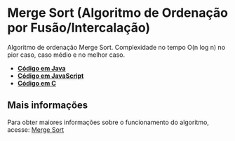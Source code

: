 # Merge Sort (Algoritmo de Ordenação por Fusão/Intercalação)

Algoritmo de ordenação Merge Sort. Complexidade no tempo O(n log n) no pior caso, caso médio e no melhor caso.

* [**Código em Java**](/MergeSort/Java/MergeSort.java)
* [**Código em JavaScript**](/MergeSort/JavaScript/MergeSort.js)
* [**Código em C**](/MergeSort/C/MergeSort.c)

## Mais informações
Para obter maiores informações sobre o funcionamento do algoritmo, acesse: [Merge Sort](https://www.blogcyberini.com/2018/07/merge-sort.html)
